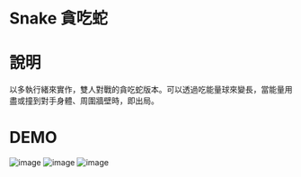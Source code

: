 # Snake 貪吃蛇

# 說明
以多執行緒來實作，雙人對戰的貪吃蛇版本。可以透過吃能量球來變長，當能量用盡或撞到對手身體、周圍牆壁時，即出局。

# DEMO

![image](https://user-images.githubusercontent.com/39626315/209253864-91827d6e-42aa-45ed-a9ef-680d414a0d7e.png)
![image](https://user-images.githubusercontent.com/39626315/209253870-3d07252f-6613-410d-b814-60348c16b374.png)
![image](https://user-images.githubusercontent.com/39626315/209253896-98eb12c8-c01d-43d6-80c8-3c519316ccc4.png)
